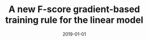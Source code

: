 ---
# Documentation: https://wowchemy.com/docs/managing-content/

title: A new F-score gradient-based training rule for the linear model
subtitle: ''
summary: ''
authors:
- Mariusz T. Paradowski
- Michał Spytkowski
- kwasnicka
tags: []
categories: []
date: '2019-01-01'
lastmod: 2022-10-07T05:01:45Z
featured: false
draft: false

# Featured image
# To use, add an image named `featured.jpg/png` to your page's folder.
# Focal points: Smart, Center, TopLeft, Top, TopRight, Left, Right, BottomLeft, Bottom, BottomRight.
image:
  caption: ''
  focal_point: ''
  preview_only: false

# Projects (optional).
#   Associate this post with one or more of your projects.
#   Simply enter your project's folder or file name without extension.
#   E.g. `projects = ["internal-project"]` references `content/project/deep-learning/index.md`.
#   Otherwise, set `projects = []`.
projects: []
publishDate: '2022-10-07T05:01:44.223126Z'
publication_types:
- '2'
abstract: ''
publication: '*Pattern Analysis and Applications*'
doi: 10.1007/s10044-017-0650-7
---